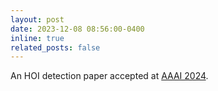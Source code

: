 ```yaml
---
layout: post
date: 2023-12-08 08:56:00-0400
inline: true
related_posts: false
---
```


An HOI detection paper accepted at [AAAI 2024](https://arxiv.org/abs/2312.10586). 
